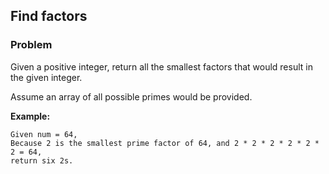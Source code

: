 ## Find factors

### Problem

Given a positive integer, return all the smallest factors that would result in the given integer.

Assume an array of all possible primes would be provided.

**Example:**

```
Given num = 64,
Because 2 is the smallest prime factor of 64, and 2 * 2 * 2 * 2 * 2 * 2 = 64,
return six 2s.
```

